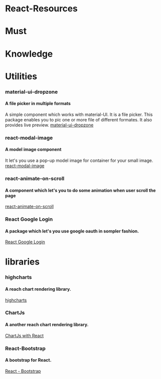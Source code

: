 # React-Resources 
# Must

# Knowledge 

# Utilities
### material-ui-dropzone
#### A file picker in multiple formats 
A simple component which works with material-UI. It is a  file picker. This package enables you to pic one or more file of different formates. It also provides live preview. <a href="https://yuvaleros.github.io/material-ui-dropzone/">material-ui-dropzone</a>

### react-modal-image
#### A model image component
It let's you use a pop-up model image for container for  your small image. <a href="https://www.npmjs.com/package/react-modal-image">react-modal-image</a>

### react-animate-on-scroll
#### A component which let's you to do some animation when user scroll the page
<a href="https://www.npmjs.com/package/react-animate-on-scroll">react-animate-on-scroll</a>

### React Google Login
#### A package which let's you use google oauth in sompler fashion.
<a href="https://www.npmjs.com/package/react-google-login">React Google Login</a>


# libraries 
### highcharts
#### A reach chart rendering library.
<a href="https://www.highcharts.com/">highcharts</a>

### ChartJs
#### A another reach chart rendering library.
<a href="https://github.com/jerairrest/react-chartjs-2">ChartJs with React</a>

### React-Bootstrap
#### A bootstrap for React.
<a href="https://react-bootstrap.github.io/">React - Bootstrap</a>

